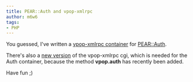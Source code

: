 ```yaml
---
title: PEAR::Auth and vpop-xmlrpc
author: m6w6
tags:
- PHP
---
```


You guessed, I've written a [vpop-xmlrpc container](http://dev.iworks.at/vpop-xmlrpc/VPOPXMLRPC.phps) 
for [PEAR::Auth](http://pear.php.net/package/Auth).

There's also a [new version](http://dev.iworks.at/vpop-xmlrpc/vpop-xmlrpc-1.1.tar.gz) 
of the vpop-xmlrpc cgi, which is needed for the Auth
container, because the method **vpop.auth** has recently been added.

Have fun ;)
